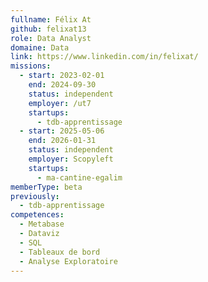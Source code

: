 ```yaml
---
fullname: Félix At
github: felixat13
role: Data Analyst
domaine: Data
link: https://www.linkedin.com/in/felixat/
missions:
  - start: 2023-02-01
    end: 2024-09-30
    status: independent
    employer: /ut7
    startups:
      - tdb-apprentissage
  - start: 2025-05-06
    end: 2026-01-31
    status: independent
    employer: Scopyleft
    startups:
      - ma-cantine-egalim
memberType: beta
previously:
  - tdb-apprentissage
competences:
  - Metabase
  - Dataviz
  - SQL
  - Tableaux de bord
  - Analyse Exploratoire
---
```

